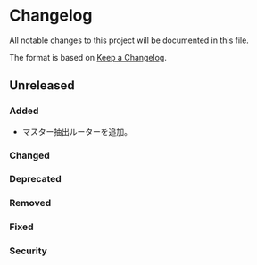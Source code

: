 # Changelog
All notable changes to this project will be documented in this file.

The format is based on [Keep a Changelog](http://keepachangelog.com/).

## Unreleased
### Added
- マスター抽出ルーターを追加。

### Changed

### Deprecated

### Removed

### Fixed

### Security
